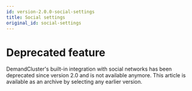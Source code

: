 ```yaml
---
id: version-2.0.0-social-settings
title: Social settings
original_id: social-settings
---
```


# Deprecated feature

DemandCluster's built-in integration with social networks has been deprecated since version 2.0 and is not available anymore. This article is available as an archive by selecting any earlier version.

